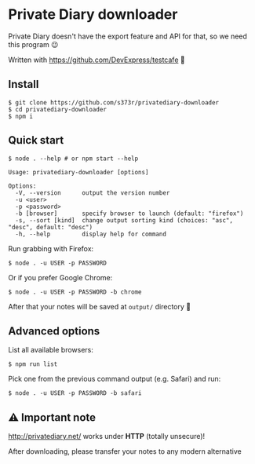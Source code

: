 # Private Diary downloader

Private Diary doesn't have the export feature and API for that, so we need this program :wink:

Written with https://github.com/DevExpress/testcafe :star2:

## Install

```
$ git clone https://github.com/s373r/privatediary-downloader
$ cd privatediary-downloader
$ npm i
```

## Quick start

```shell
$ node . --help # or npm start --help
```
```shell
Usage: privatediary-downloader [options]

Options:
  -V, --version      output the version number
  -u <user>
  -p <password>
  -b [browser]       specify browser to launch (default: "firefox")
  -s, --sort [kind]  change output sorting kind (choices: "asc", "desc", default: "desc")
  -h, --help         display help for command
```

Run grabbing with Firefox:
```
$ node . -u USER -p PASSWORD
```

Or if you prefer Google Chrome:
```
$ node . -u USER -p PASSWORD -b chrome
```

After that your notes will be saved at `output/` directory :notebook:

## Advanced options

List all available browsers:
```
$ npm run list
```

Pick one from the previous command output (e.g. Safari) and run:
```
$ node . -u USER -p PASSWORD -b safari
```

## ⚠️ Important note

http://privatediary.net/ works under **HTTP** (totally unsecure)! 

After downloading, please transfer your notes to any modern alternative
